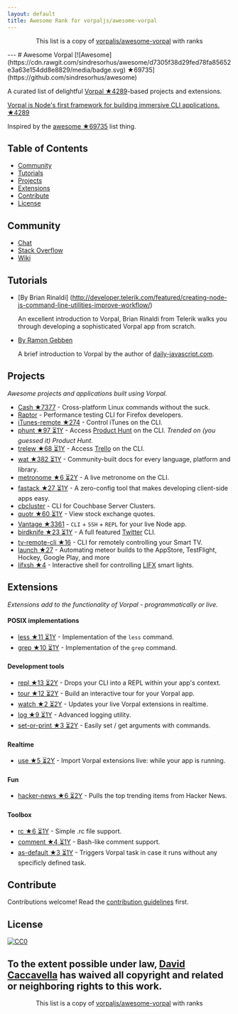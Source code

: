 ```yaml
---
layout: default
title: Awesome Rank for vorpaljs/awesome-vorpal
---
```


<p align="center">
	This list is a copy of <a href="https://github.com/vorpaljs/awesome-vorpal">vorpaljs/awesome-vorpal</a> with ranks
</p>
---
# Awesome Vorpal [![Awesome](https://cdn.rawgit.com/sindresorhus/awesome/d7305f38d29fed78fa85652e3a63e154dd8e8829/media/badge.svg) ★69735](https://github.com/sindresorhus/awesome)

A curated list of delightful [Vorpal ★4289](https://github.com/dthree/vorpal)-based projects and extensions.

[Vorpal is Node's first framework for building immersive CLI applications. ★4289](https://github.com/dthree/vorpal)

Inspired by the [awesome ★69735](https://github.com/sindresorhus/awesome) list thing.

## Table of Contents

- [Community](#community)
- [Tutorials](#tutorials)
- [Projects](#projects)
- [Extensions](#extensions)
- [Contribute](#contribute)
- [License](#license)

## Community

- [Chat](https://gitter.im/dthree/vorpal)
- [Stack Overflow](http://stackoverflow.com/questions/tagged/vorpal.js)
- [Wiki](https://github.com/dthree/vorpal/wiki)

## Tutorials

- [By Brian Rinaldi] (http://developer.telerik.com/featured/creating-node-js-command-line-utilities-improve-workflow/)

  An excellent introduction to Vorpal, Brian Rinaldi from Telerik walks you through developing a sophisticated Vorpal app from scratch.

- [By Ramon Gebben](http://daily-javascript.com/articles/vorpal/)

  A brief introduction to Vorpal by the author of [daily-javascript.com](daily-javascript.com).

## Projects

*Awesome projects and applications built using Vorpal.*

- [Cash ★7377](https://github.com/dthree/cash) - Cross-platform Linux commands without the suck.
- [Raptor](https://developer.mozilla.org/en-US/Firefox_OS/Automated_testing/Raptor) - Performance testing CLI for Firefox developers.
- [iTunes-remote ★274](https://github.com/mischah/itunes-remote) - Control iTunes on the CLI.
- [phunt ★97 ⏳1Y](https://github.com/Kristories/phunt) - Access [Product Hunt](https://www.producthunt.com/) on the CLI. *Trended on (you guessed it) Product Hunt.*
- [trelew ★68 ⏳1Y](https://github.com/websitesfortrello/trelew) - Access [Trello](https://trello.com/) on the CLI.
- [wat ★382 ⏳1Y](https://github.com/dthree/wat) - Community-built docs for every language, platform and library.
- [metronome ★6 ⏳2Y](https://github.com/AljoschaMeyer/metronome-cli) - A live metronome on the CLI.
- [fastack ★27 ⏳1Y](https://github.com/fastack/cli) - A zero-config tool that makes developing client-side apps easy.
- [cbcluster](https://www.npmjs.com/package/cbcluster) - CLI for Couchbase Server Clusters.
- [quotr ★60 ⏳1Y](https://github.com/andrerpena/quotr) - View stock exchange quotes.
- [Vantage ★3361](https://github.com/dthree/vantage) - `CLI` + `SSH` + `REPL` for your live Node app.
- [birdknife ★23 ⏳1Y](https://github.com/vanita5/birdknife) - A full featured [Twitter](https://twitter.com/) CLI.
- [tv-remote-cli ★16](https://github.com/Glavin001/tv-remote-cli) - CLI for remotely controlling your Smart TV.
- [launch ★27](https://github.com/NewSpring/meteor-launch) - Automating meteor builds to the AppStore, TestFlight, Hockey, Google Play, and more
- [lifxsh ★4](https://github.com/ristomatti/lifxsh) - Interactive shell for controlling [LIFX](http://www.lifx.com) smart lights.

## Extensions

*Extensions add to the functionality of Vorpal - programmatically or live.*

#### POSIX implementations

- [less ★11 ⏳1Y](https://github.com/vorpaljs/vorpal-less) - Implementation of the `less` command.
- [grep ★10 ⏳1Y](https://github.com/vorpaljs/vorpal-grep) - Implementation of the `grep` command.

#### Development tools

- [repl ★13 ⏳2Y](https://github.com/vorpaljs/vorpal-repl) - Drops your CLI into a REPL within your app's context.
- [tour ★12 ⏳2Y](https://github.com/vorpaljs/vorpal-tour) - Build an interactive tour for your Vorpal app.
- [watch ★2 ⏳2Y](https://github.com/vantagejs/vantage-watch) - Updates your live Vorpal extensions in realtime.
- [log ★9 ⏳1Y](https://github.com/AljoschaMeyer/vorpal-log) - Advanced logging utility.
- [set-or-print ★3 ⏳2Y](https://github.com/AljoschaMeyer/vorpal-setorprint) - Easily set / get arguments with commands.

#### Realtime

- [use ★5 ⏳2Y](https://github.com/vorpaljs/vorpal-use) - Import Vorpal extensions live: while your app is running.

#### Fun

- [hacker-news ★6 ⏳2Y](https://github.com/vorpaljs/vorpal-hacker-news) - Pulls the top trending items from Hacker News.

#### Toolbox
- [rc ★6 ⏳1Y](https://github.com/subk/vorpal-rc) - Simple .rc file support.
- [comment ★4 ⏳1Y](https://github.com/subk/vorpal-comment) - Bash-like comment support.
- [as-default ★3 ⏳1Y](https://github.com/ialpert/vorpal-as-default) - Triggers Vorpal task in case it runs without any specificly defined task.

## Contribute

Contributions welcome! Read the [contribution guidelines](https://github.com/vorpaljs/awesome-vorpal/blob/master/contributing.md) first.

## License

[![CC0](http://i.creativecommons.org/p/zero/1.0/88x31.png)](http://creativecommons.org/publicdomain/zero/1.0/)

To the extent possible under law, [David Caccavella](https://github.com/dthree) has waived all copyright and related or neighboring rights to this work.
---
<p align="center">
	This list is a copy of <a href="https://github.com/vorpaljs/awesome-vorpal">vorpaljs/awesome-vorpal</a> with ranks
</p>
